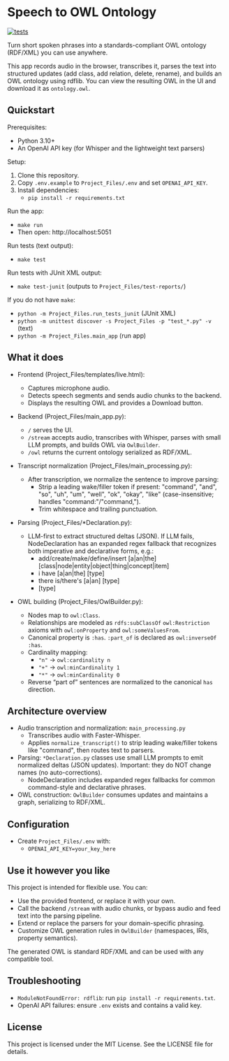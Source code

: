 # Speech to OWL Ontology

[![tests](https://github.com/GIO443/speech-to-owl/actions/workflows/tests.yml/badge.svg)](https://github.com/GIO443/speech-to-owl/actions/workflows/tests.yml)

Turn short spoken phrases into a standards-compliant OWL ontology (RDF/XML) you can use anywhere.

This app records audio in the browser, transcribes it, parses the text into structured updates (add class, add relation, delete, rename), and builds an OWL ontology using rdflib. You can view the resulting OWL in the UI and download it as `ontology.owl`.

## Quickstart

Prerequisites:
- Python 3.10+
- An OpenAI API key (for Whisper and the lightweight text parsers)

Setup:
1. Clone this repository.
2. Copy `.env.example` to `Project_Files/.env` and set `OPENAI_API_KEY`.
3. Install dependencies:
   - `pip install -r requirements.txt`

Run the app:
- `make run`
- Then open: http://localhost:5051

Run tests (text output):
- `make test`

Run tests with JUnit XML output:
- `make test-junit` (outputs to `Project_Files/test-reports/`)

If you do not have `make`:
- `python -m Project_Files.run_tests_junit` (JUnit XML)
- `python -m unittest discover -s Project_Files -p "test_*.py" -v` (text)
- `python -m Project_Files.main_app` (run app)

## What it does

- Frontend (Project_Files/templates/live.html):
  - Captures microphone audio.
  - Detects speech segments and sends audio chunks to the backend.
  - Displays the resulting OWL and provides a Download button.

- Backend (Project_Files/main_app.py):
  - `/` serves the UI.
  - `/stream` accepts audio, transcribes with Whisper, parses with small LLM prompts, and builds OWL via `OwlBuilder`.
  - `/owl` returns the current ontology serialized as RDF/XML.

- Transcript normalization (Project_Files/main_processing.py):
  - After transcription, we normalize the sentence to improve parsing:
    - Strip a leading wake/filler token if present: "command", "and", "so", "uh", "um", "well", "ok", "okay", "like" (case-insensitive; handles "command:"/"command,").
    - Trim whitespace and trailing punctuation.

- Parsing (Project_Files/*Declaration.py):
  - LLM-first to extract structured deltas (JSON). If LLM fails, NodeDeclaration has an expanded regex fallback that recognizes both imperative and declarative forms, e.g.:
    - add/create/make/define/insert [a|an|the] [class|node|entity|object|thing|concept|item] <name>
    - i have [a|an|the] [type] <name>
    - there is/there's [a|an] [type] <name>
    - [type] <name>

- OWL building (Project_Files/OwlBuilder.py):
  - Nodes map to `owl:Class`.
  - Relationships are modeled as `rdfs:subClassOf` `owl:Restriction` axioms with `owl:onProperty` and `owl:someValuesFrom`.
  - Canonical property is `:has`. `:part_of` is declared as `owl:inverseOf :has`.
  - Cardinality mapping:
    - `"n"` → `owl:cardinality n`
    - `"+"` → `owl:minCardinality 1`
    - `"*"` → `owl:minCardinality 0`
  - Reverse “part of” sentences are normalized to the canonical `has` direction.

## Architecture overview

- Audio transcription and normalization: `main_processing.py`
  - Transcribes audio with Faster-Whisper.
  - Applies `normalize_transcript()` to strip leading wake/filler tokens like "command", then routes text to parsers.
- Parsing: `*Declaration.py` classes use small LLM prompts to emit normalized deltas (JSON updates). Important: they do NOT change names (no auto-corrections).
  - NodeDeclaration includes expanded regex fallbacks for common command-style and declarative phrases.
- OWL construction: `OwlBuilder` consumes updates and maintains a graph, serializing to RDF/XML.

## Configuration

- Create `Project_Files/.env` with:
  - `OPENAI_API_KEY=your_key_here`

## Use it however you like

This project is intended for flexible use. You can:
- Use the provided frontend, or replace it with your own.
- Call the backend `/stream` with audio chunks, or bypass audio and feed text into the parsing pipeline.
- Extend or replace the parsers for your domain-specific phrasing.
- Customize OWL generation rules in `OwlBuilder` (namespaces, IRIs, property semantics).

The generated OWL is standard RDF/XML and can be used with any compatible tool.

## Troubleshooting

- `ModuleNotFoundError: rdflib`: run `pip install -r requirements.txt`.
- OpenAI API failures: ensure `.env` exists and contains a valid key.

## License

This project is licensed under the MIT License. See the LICENSE file for details.

